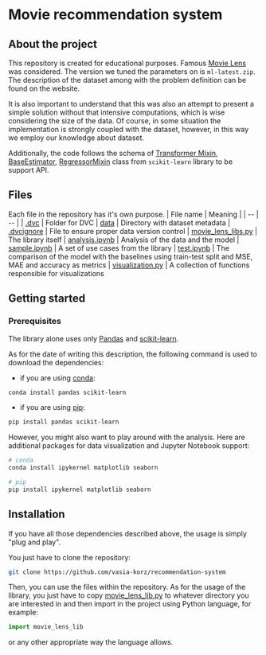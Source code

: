 # Movie recommendation system

## About the project
This repository is created for educational purposes. Famous [Movie Lens](https://grouplens.org/datasets/movielens/) was considered. The version we tuned the parameters on is `ml-latest.zip`. The description of the dataset among with the problem definition can be found on the website.

It is also important to understand that this was also an attempt to present a simple solution without that intensive computations, which is wise considering the size of the data. Of course, in some situation the implementation is strongly coupled with the dataset, however, in this way we employ our knowledge about dataset.

Additionally, the code follows the schema of [Transformer Mixin](https://scikit-learn.org/stable/modules/generated/sklearn.base.TransformerMixin.html), [BaseEstimator](https://scikit-learn.org/stable/modules/generated/sklearn.base.BaseEstimator.html), [RegressorMixin](https://scikit-learn.org/stable/modules/generated/sklearn.base.RegressorMixin.html) class from `scikit-learn` library to be support API.


## Files
Each file in the repository has it's own purpose.
| File name | Meaning |
| -- | -- |
| [.dvc](.dvc) | Folder for DVC
| [data](data) | Directory with dataset metadata
| [.dvcignore](.dvcignore) | File to ensure proper data version control
| [movie_lens_libs.py](movie_lens_lib.py) | The library itself
| [analysis.ipynb](analysis.ipynb) | Analysis of the data and the model
| [sample.ipynb](sample.ipynb) | A set of use cases from the library
| [test.ipynb](test.ipynb) | The comparison of the model with the baselines using train-test split and MSE, MAE and accuracy as metrics 
| [visualization.py](visualization.py) | A collection of functions responsible for visualizations

## Getting started

### Prerequisites

The library alone uses only [Pandas](https://pandas.pydata.org/) and [scikit-learn](https://scikit-learn.org/stable/index.html).

As for the date of writing this description, the following command is used to download the dependencies:

- if you are using [conda](https://conda.io/en/latest/):
```sh
conda install pandas scikit-learn
```

- if you are using [pip](https://pypi.org/project/pip/):
```sh
pip install pandas scikit-learn
```

However, you might also want to play around with the analysis. Here are additional packages for data visualization and Jupyter Notebook support:
```sh
# conda
conda install ipykernel matplotlib seaborn
```

```sh
# pip
pip install ipykernel matplotlib seaborn
```

## Installation
If you have all those dependencies described above, the usage is simply "plug and play".

You just have to clone the repository:
```sh
git clone https://github.com/vasia-korz/recommendation-system
```

Then, you can use the files within the repository. As for the usage of the library, you just have to copy [movie_lens_lib.py](movie_lens_lib.py) to whatever directory you are interested in and then import in the project using Python language, for example:
```py
import movie_lens_lib
```
or any other appropriate way the language allows.